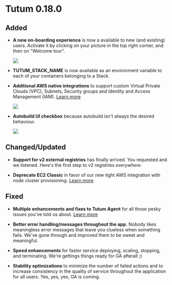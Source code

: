 # Tutum 0.18.0

## Added 

- **A new on-boarding experience** is now a available to new (and existing) users. Activate it by clicking on your picture in the top right corner, and then on "Welcome tour". 

  ![](http://s.tutum.co.s3.amazonaws.com/changelog/0.18.0/onboarding.png)

- **TUTUM_STACK_NAME** is now available as an environment variable to each of your containers belonging to a Stack. 

- **Additional AWS native integrations** to support custom Virtual Private Clouds (VPC), Subnets, Security groups and Identity and Access Management (IAM). [Learn more](https://support.tutum.co/support/solutions/articles/5000526971-tutum-on-aws-faq)

  ![](http://s.tutum.co.s3.amazonaws.com/changelog/0.18.0/aws-integrations.png)

- **Autobuild UI checkbox** because autobuild isn't always the desired behaviour.

  ![](http://s.tutum.co.s3.amazonaws.com/changelog/0.18.0/autobuild.png)

## Changed/Updated

- **Support for v2 external registries** has finally arrived. You requested and we listened. Here's the first step to v2 registries *everywhere*.

- **Deprecate EC2 Classic** in favor of our new tight AWS integration with node cluster provisioning. [Learn more](https://support.tutum.co/support/solutions/articles/5000526971-tutum-on-aws-faq)

## Fixed

- **Multiple enhancements and fixes to Tutum Agent** for all those pesky issues you've told us about. [Learn more](https://github.com/tutumcloud/tutum-agent)

- **Better error handling/messages throughout the app.** Nobody likes meaningless error messages that leave you clueless when something fails. We've gone through and improved them to be sweet and meaningful. 

- **Speed enhancements** for faster service deploying, scaling, stopping, and terminating. We're gettings things ready for GA afterall ;)

- **Stability optimizations** to minimize the number of failed actions and to increase consistency in the quality of service throughout the application for all users. Yes, yes, yes, GA is coming. 

